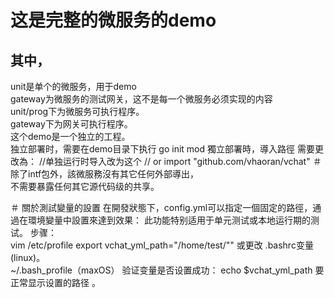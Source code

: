 # 这是完整的微服务的demo  
## 其中，  
   unit是单个的微服务，用于demo    
   gateway为微服务的测试网关，这不是每一个微服务必须实现的内容   
   unit/prog下为微服务可执行程序。  
   gateway下为网关可执行程序。  
   这个demo是一个独立的工程。  
   独立部署时，需要在demo目录下执行 go init mod
   獨立部署時，導入路徑 需要更改為：
 	//单独运行时导入改为这个
 	// or import "github.com/vhaoran/vchat"
＃ 除了intf包外，該微服務沒有其它任何外部導出，    
   不需要暴露任何其它源代码级的共享。

＃ 關於測試變量的設置
在開發狀態下，config.yml可以指定一個固定的路徑，通過在環境變量中設置來達到效果：
此功能特别适用于单元测试或本地运行期的测试。
步骤：     
vim /etc/profile
export vchat_yml_path="/home/test/""
或更改 .bashrc变量(linux)。  
 ~/.bash_profile（maxOS）
验证变量是否设置成功：
echo $vchat_yml_path
要正常显示设置的路径 。

